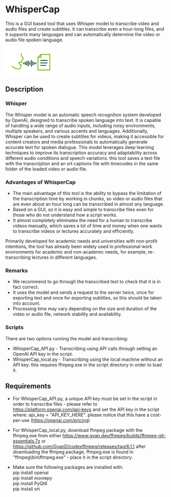 

# WhisperCap
This is a GUI based tool that uses Whisper model to transcribe video and audio files and create subtitles. it can transcribe even a hour-long files, and it supports many languages and can automatically determine the video or audio file spoken language.

<p align="left">
  <img src="/speech2text.png" alt="Alt text for image1" width="155"/>
</p>

## Description
### Whisper
The Whisper model is an automatic speech recognition system developed by OpenAI, designed to transcribe spoken language into text. It is capable of handling a wide range of audio inputs, including noisy environments, multiple speakers, and various accents and languages. Additionally, Whisper can be used to create subtitles for videos, making it accessible for content creators and media professionals to automatically generate accurate text for spoken dialogue. This model leverages deep learning techniques to improve its transcription accuracy and adaptability across different audio conditions and speech variations. this tool saves a text file with the transcription and an srt captions file with timecodes in the same folder of the loaded video or audio file.   

### Advantages of WhisperCap
* The main advantage of this tool is the ability to bypass the limitation of the transcription time by working in chunks, so video or audio files that are even about an hour long can be transcribed in almost any language.
* Based on a GUI, so it is easy and simple to transcribe files even for those who do not understand how a script works.
* It almost completely eliminates the need for a human to transcribe videos manually, which saves a lot of time and money when one wants to transcribe videos or lectures accurately and efficiently. 

Primarily developed for academic needs and universities with non-profit intentions, the tool has already been widely used in professional work environments for academic and non-academic needs, for example, re-transcribing lectures in different languages.   

### Remarks
* We recommend to go through the transcribed text to check that it is in fact correct.      
* It uses the model and sends a request to the server twice, once for exporting text and once for exporting subtitles, so this should be taken into account.
* Processing time may vary depending on the size and duration of the video or audio file, network stability and availability.
   
### Scripts
There are two options running the model and transcribing:    
* WhisperCap_API.py - Transcribing using API calls through setting an OpenAI API key in the script.   
* WhisperCap_local.py - Transcribing using the local machine without an API key. this requires ffmpeg.exe in the script directory in order to load it.   
   
## Requirements
* For WhisperCap_API.py, a unique API key must be set in the script in order to transcribe files - please refer to https://platform.openai.com/api-keys
and set the API key in the script where: api_key = "API_KEY_HERE". please notice that this have a cost-per-use (https://openai.com/pricing)
* For WhisperCap_local.py, download ffmpeg package with the ffmpeg.exe from either https://www.gyan.dev/ffmpeg/builds/ffmpeg-git-essentials.7z or https://github.com/GyanD/codexffmpeg/releases/tag/6.1.1
after downloading the ffmpeg package, ffmpeg.exe is found in "ffmpeg\bin\ffmpeg.exe" - place it in the script directory.
   
* Make sure the following packages are installed with:   
pip install openai   
pip install moviepy   
pip install PyQt6   
pip install srt

